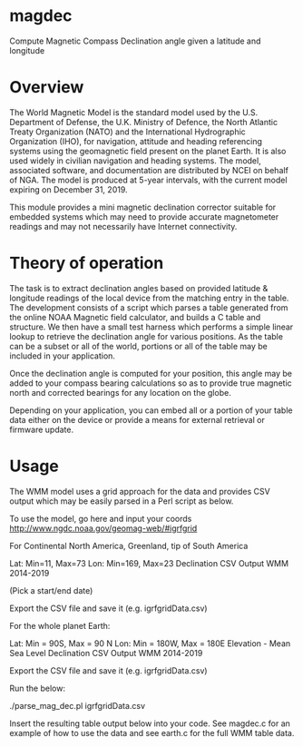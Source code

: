# magdec
Compute Magnetic Compass Declination angle given a latitude and longitude

# Overview
The World Magnetic Model is the standard model used by the
U.S. Department of Defense, the U.K. Ministry of Defence, the North
Atlantic Treaty Organization (NATO) and the International Hydrographic
Organization (IHO), for navigation, attitude and heading referencing
systems using the geomagnetic field present on the planet Earth. It is
also used widely in civilian navigation and heading systems. The
model, associated software, and documentation are distributed by NCEI
on behalf of NGA. The model is produced at 5-year intervals, with the
current model expiring on December 31, 2019.

This module provides a mini magnetic declination corrector suitable
for embedded systems which may need to provide accurate magnetometer
readings and may not necessarily have Internet connectivity.


# Theory of operation

The task is to extract declination angles based on provided latitude &
longitude readings of the local device from the matching entry in the
table. The development consists of a script which parses a table
generated from the online NOAA Magnetic field calculator, and builds a
C table and structure. We then have a small test harness which
performs a simple linear lookup to retrieve the declination angle for
various positions. As the table can be a subset or all of the world, 
portions or all of the table may be included in your application.

Once the declination angle is computed for your position, this angle
may be added to your compass bearing calculations so as to provide
true magnetic north and corrected bearings for any location on the
globe.

Depending on your application, you can embed all or a portion of your
table data either on the device or provide a means for external
retrieval or firmware update.

# Usage 

The WMM model uses a grid approach for the data and provides CSV
output which may be easily parsed in a Perl script as below.  

To use the model, go here and input your coords
http://www.ngdc.noaa.gov/geomag-web/#igrfgrid

 For Continental North America, Greenland, tip of South America

Lat: Min=11, Max=73
Lon: Min=169, Max=23
Declination
CSV Output
WMM 2014-2019

(Pick a start/end date)

Export the CSV file and save it (e.g. igrfgridData.csv)

For the whole planet Earth:

 
Lat: Min = 90S, Max = 90 N
Lon: Min = 180W, Max = 180E
Elevation - Mean Sea Level
Declination
CSV Output
WMM 2014-2019

Export the CSV file and save it (e.g. igrfgridData.csv)


Run the below:

./parse_mag_dec.pl igrfgridData.csv 

Insert the resulting table output below into your code. See magdec.c 
for an example of how to use the data and see earth.c for the full
WMM table data. 




